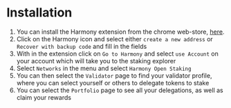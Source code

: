 # Installation

1. You can install the Harmony extension from the chrome web-store, [here](https://chrome.google.com/webstore/detail/harmony/dmknnpkhnockodmnclcellfiilmklimd). 
2. Click on the Harmony icon and select either `create a new address`  or `Recover with backup code` and fill in the fields 
3. With in the extension click on `Go to Harmony` and select `use Account` on your account which will take you to the staking explorer 
4. Select `Networks` in the menu and select `Harmony Open Staking`
5. You can then select the `Validator` page to find your validator profile, where you can select yourself or others to delegate tokens to stake 
6. You can select the `Portfolio` page to see all your delegations, as well as claim your rewards   



